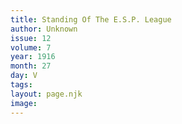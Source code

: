 ```yaml
---
title: Standing Of The E.S.P. League
author: Unknown
issue: 12
volume: 7
year: 1916
month: 27
day: V
tags:
layout: page.njk
image:
---
```

